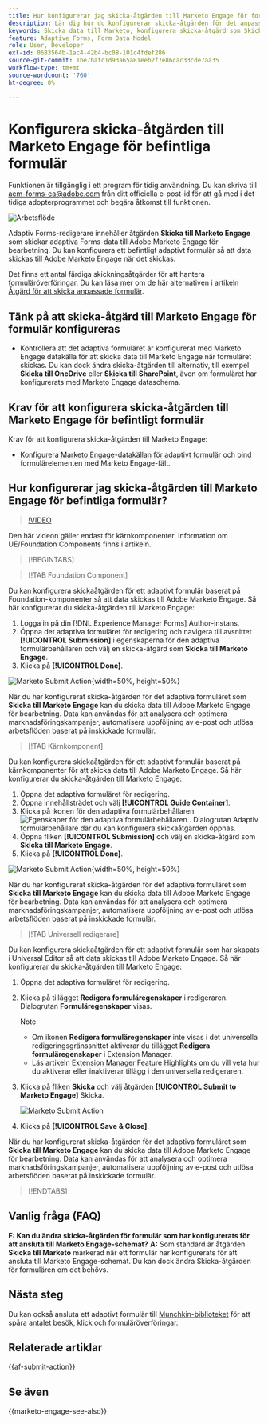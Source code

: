 ```yaml
---
title: Hur konfigurerar jag skicka-åtgärden till Marketo Engage för formulär?
description: Lär dig hur du konfigurerar skicka-åtgärden för det anpassade formuläret för att skicka data till Marketo Engage.
keywords: Skicka data till Marketo, konfigurera skicka-åtgärd som Skicka till Marketo Engage
feature: Adaptive Forms, Form Data Model
role: User, Developer
exl-id: 0683564b-1ac4-42b4-bc08-101c4fdef286
source-git-commit: 1be7bafc1d93a65a81eeb2f7e86cac33cde7aa35
workflow-type: tm+mt
source-wordcount: '760'
ht-degree: 0%

---
```


# Konfigurera skicka-åtgärden till Marketo Engage för befintliga formulär

<span class="preview"> Funktionen är tillgänglig i ett program för tidig användning. Du kan skriva till aem-forms-ea@adobe.com från ditt officiella e-post-id för att gå med i det tidiga adopterprogrammet och begära åtkomst till funktionen. </span>

![Arbetsflöde](/help/forms/assets/workflow-marketo-3.png)

Adaptiv Forms-redigerare innehåller åtgärden **Skicka till Marketo Engage** som skickar adaptiva Forms-data till Adobe Marketo Engage för bearbetning. Du kan konfigurera ett befintligt adaptivt formulär så att data skickas till [Adobe Marketo Engage](https://experienceleague.adobe.com/en/docs/marketo/using/home) när det skickas.

Det finns ett antal färdiga skickningsåtgärder för att hantera formuläröverföringar. Du kan läsa mer om de här alternativen i artikeln [Åtgärd för att skicka anpassade formulär](/help/forms/configure-submit-actions-core-components.md).

## Tänk på att skicka-åtgärd till Marketo Engage för formulär konfigureras

* Kontrollera att det adaptiva formuläret är konfigurerat med Marketo Engage datakälla för att skicka data till Marketo Engage när formuläret skickas. Du kan dock ändra skicka-åtgärden till alternativ, till exempel **Skicka till OneDrive** eller **Skicka till SharePoint**, även om formuläret har konfigurerats med Marketo Engage dataschema.

## Krav för att konfigurera skicka-åtgärden till Marketo Engage för befintligt formulär

Krav för att konfigurera skicka-åtgärden till Marketo Engage:

* Konfigurera [Marketo Engage-datakällan för adaptivt formulär](/help/forms/use-marketo-engage-data-source-in-form.md) och bind formulärelementen med Marketo Engage-fält.

## Hur konfigurerar jag skicka-åtgärden till Marketo Engage för befintliga formulär?

>[!VIDEO](https://video.tv.adobe.com/v/3442866/submit-action-marketo-engage-marketo-aem-aem-forms-engage)

<span> Den här videon gäller endast för kärnkomponenter. Information om UE/Foundation Components finns i artikeln.</span>


>[!BEGINTABS]

>[!TAB Foundation Component]

Du kan konfigurera skickaåtgärden för ett adaptivt formulär baserat på Foundation-komponenter så att data skickas till Adobe Marketo Engage. Så här konfigurerar du skicka-åtgärden till Marketo Engage:

1. Logga in på din [!DNL Experience Manager Forms] Author-instans.
1. Öppna det adaptiva formuläret för redigering och navigera till avsnittet **[!UICONTROL Submission]** i egenskaperna för den adaptiva formulärbehållaren och välj en skicka-åtgärd som **Skicka till Marketo Engage**.
1. Klicka på **[!UICONTROL Done]**.

![Marketo Submit Action](/help/forms/assets/marketo-engage-submit-action-af.png){width=50%, height=50%}

När du har konfigurerat skicka-åtgärden för det adaptiva formuläret som **Skicka till Marketo Engage** kan du skicka data till Adobe Marketo Engage för bearbetning. Data kan användas för att analysera och optimera marknadsföringskampanjer, automatisera uppföljning av e-post och utlösa arbetsflöden baserat på inskickade formulär.

>[!TAB Kärnkomponent]

Du kan konfigurera skickaåtgärden för ett adaptivt formulär baserat på kärnkomponenter för att skicka data till Adobe Marketo Engage. Så här konfigurerar du skicka-åtgärden till Marketo Engage:

1. Öppna det adaptiva formuläret för redigering.
1. Öppna innehållsträdet och välj **[!UICONTROL Guide Container]**.
1. Klicka på ikonen för den adaptiva formulärbehållaren ![Egenskaper för den adaptiva formulärbehållaren](/help/forms/assets/configure-icon.svg) . Dialogrutan Adaptiv formulärbehållare där du kan konfigurera skickaåtgärden öppnas.
1. Öppna fliken **[!UICONTROL Submission]** och välj en skicka-åtgärd som **Skicka till Marketo Engage**.
1. Klicka på **[!UICONTROL Done]**.

![Marketo Submit Action](/help/forms/assets/marketo-engage-submit-action.png){width=50%, height=50%}

När du har konfigurerat skicka-åtgärden för det adaptiva formuläret som **Skicka till Marketo Engage** kan du skicka data till Adobe Marketo Engage för bearbetning. Data kan användas för att analysera och optimera marknadsföringskampanjer, automatisera uppföljning av e-post och utlösa arbetsflöden baserat på inskickade formulär.

>[!TAB Universell redigerare]

Du kan konfigurera skickaåtgärden för ett adaptivt formulär som har skapats i Universal Editor så att data skickas till Adobe Marketo Engage. Så här konfigurerar du skicka-åtgärden till Marketo Engage:

1. Öppna det adaptiva formuläret för redigering.
1. Klicka på tillägget **Redigera formuläregenskaper** i redigeraren.
Dialogrutan **Formuläregenskaper** visas.

   >[!NOTE]
   >
   > * Om ikonen **Redigera formuläregenskaper** inte visas i det universella redigeringsgränssnittet aktiverar du tillägget **Redigera formuläregenskaper** i Extension Manager.
   > * Läs artikeln [Extension Manager Feature Highlights](https://developer.adobe.com/uix/docs/extension-manager/feature-highlights/#enablingdisabling-extensions) om du vill veta hur du aktiverar eller inaktiverar tillägg i den universella redigeraren.

1. Klicka på fliken **Skicka** och välj åtgärden **[!UICONTROL Submit to Marketo Engage]** Skicka.

   ![Marketo Submit Action](/help/forms/assets/marketo-engage-submit-action-ue.png)

1. Klicka på **[!UICONTROL Save & Close]**.

När du har konfigurerat skicka-åtgärden för det adaptiva formuläret som **Skicka till Marketo Engage** kan du skicka data till Adobe Marketo Engage för bearbetning. Data kan användas för att analysera och optimera marknadsföringskampanjer, automatisera uppföljning av e-post och utlösa arbetsflöden baserat på inskickade formulär.

>[!ENDTABS]

## Vanlig fråga (FAQ)

**F: Kan du ändra skicka-åtgärden för formulär som har konfigurerats för att ansluta till Marketo Engage-schemat?**
**A:** Som standard är åtgärden **Skicka till Marketo** markerad när ett formulär har konfigurerats för att ansluta till Marketo Engage-schemat. Du kan dock ändra Skicka-åtgärden för formulären om det behövs.

## Nästa steg

Du kan också ansluta ett adaptivt formulär till [Munchkin-biblioteket](https://experienceleague.adobe.com/en/docs/marketo/using/product-docs/administration/setup/munchkin) för att spåra antalet besök, klick och formuläröverföringar.

## Relaterade artiklar

{{af-submit-action}}

## Se även

{{marketo-engage-see-also}}
